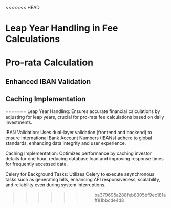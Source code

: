 <<<<<<< HEAD
# Leap Year Handling in Fee Calculations

# Pro-rata Calculation

## Enhanced IBAN Validation

## Caching Implementation
=======
Leap Year Handling: Ensures accurate financial calculations by adjusting for leap years, crucial for pro-rata fee calculations based on daily investments.

IBAN Validation: Uses dual-layer validation (frontend and backend) to ensure International Bank Account Numbers (IBANs) adhere to global standards, enhancing data integrity and user experience.

Caching Implementation: Optimizes performance by caching investor details for one hour, reducing database load and improving response times for frequently accessed data.

Celery for Background Tasks: Utilizes Celery to execute asynchronous tasks such as generating bills, enhancing API responsiveness, scalability, and reliability even during system interruptions.
>>>>>>> ba379695a288feb8305bf9ec181aff81bbcde4d8
